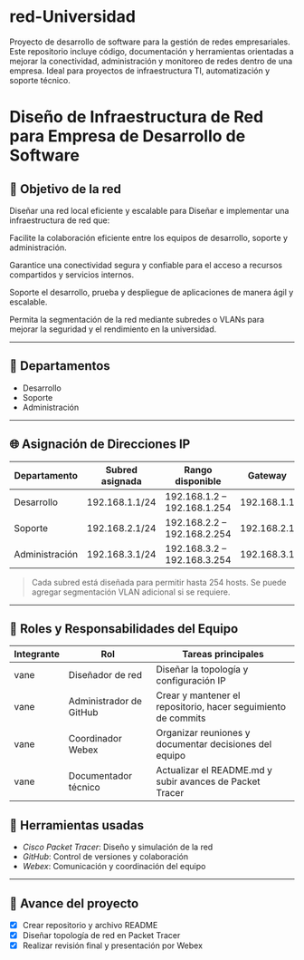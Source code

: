 # red-Universidad 
Proyecto de desarrollo de software para la gestión de redes empresariales. Este repositorio incluye código, documentación y herramientas orientadas a mejorar la conectividad, administración y monitoreo de redes dentro de una empresa. Ideal para proyectos de infraestructura TI, automatización y soporte técnico.
# Diseño de Infraestructura de Red para Empresa de Desarrollo de Software

## 🎯 Objetivo de la red

Diseñar una red local eficiente y escalable para Diseñar e implementar una infraestructura de red que:

Facilite la colaboración eficiente entre los equipos de desarrollo, soporte y administración.

Garantice una conectividad segura y confiable para el acceso a recursos compartidos y servicios internos.

Soporte el desarrollo, prueba y despliegue de aplicaciones de manera ágil y escalable.

Permita la segmentación de la red mediante subredes o VLANs para mejorar la seguridad y el rendimiento en la universidad.

---

## 🏢 Departamentos

- Desarrollo
- Soporte
- Administración

---

## 🌐 Asignación de Direcciones IP

| Departamento   | Subred asignada     | Rango disponible       | Gateway             |
|----------------|---------------------|-------------------------|---------------------|
| Desarrollo     | 192.168.1.1/24      | 192.168.1.2  – 192.168.1.254  | 192.168.1.1       |
| Soporte        | 192.168.2.1/24      | 192.168.2.2  – 192.168.2.254  | 192.168.2.1       |
| Administración | 192.168.3.1/24      | 192.168.3.2  – 192.168.3.254  | 192.168.3.1       |

> Cada subred está diseñada para permitir hasta 254 hosts. Se puede agregar segmentación VLAN adicional si se requiere.

---

## 👥 Roles y Responsabilidades del Equipo

| Integrante           | Rol                         | Tareas principales                                              |
|----------------------|-----------------------------|------------------------------------------------------------------|
| vane             | Diseñador de red            | Diseñar la topología y configuración IP                         |
| vane              | Administrador de GitHub     | Crear y mantener el repositorio, hacer seguimiento de commits   |
| vane               | Coordinador Webex           | Organizar reuniones y documentar decisiones del equipo          |
| vane               | Documentador técnico        | Actualizar el README.md y subir avances de Packet Tracer        |


## 🔄 Herramientas usadas

- *Cisco Packet Tracer*: Diseño y simulación de la red
- *GitHub*: Control de versiones y colaboración
- *Webex*: Comunicación y coordinación del equipo

---

## 📅 Avance del proyecto

- [x] Crear repositorio y archivo README
- [x] Diseñar topología de red en Packet Tracer
- [x] Realizar revisión final y presentación por Webex
